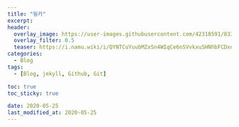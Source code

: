 ```yaml
---
title: "웡카"
excerpt:
header:
  overlay_image: https://user-images.githubusercontent.com/42318591/83342661-f145e680-a32c-11ea-821a-2a565c52325d.png
  overlay_filter: 0.5
  teaser: https://i.namu.wiki/i/QYNTCuYuubMZxSn4WIqCe6nSVvkxuSHNhbFCDxojHWfVMPQI_Cj78YjgZMHIhQHPqaHELWIEXfTyUQ2z3UUrDw.webp
categories:
  - Blog
tags:
  - [Blog, jekyll, Github, Git]

toc: true
toc_sticky: true

date: 2020-05-25
last_modified_at: 2020-05-25
---
```

